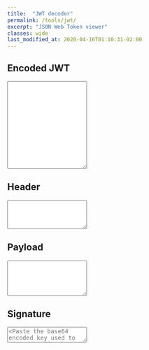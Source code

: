 ```yaml
---
title:  "JWT decoder"
permalink: /tools/jwt/
excerpt: "JSON Web Token viewer"
classes: wide
last_modified_at: 2020-04-16T01:10:31-02:00
---
```

<link rel="stylesheet" href="{{site.baseurl}}/assets/js/mike/codemirror/theme/night.css">
<link rel="stylesheet" href="{{site.baseurl}}/assets/js/mike/codemirror/addon/lint/lint.css">
<script type="text/javascript" src="{{site.baseurl}}/assets/js/mike/codemirror/lib/codemirror.js"></script>
<script type="text/javascript" src="{{site.baseurl}}/assets/js/mike/codemirror/mode/javascript/javascript.js"></script>
<script type="text/javascript" src="{{site.baseurl}}/assets/js/mike/codemirror/addon/display/placeholder.js"></script>
<script type="text/javascript" src="{{site.baseurl}}/assets/js/mike/codemirror/addon/mode/simple.js"></script>
<script type="text/javascript" src="{{site.baseurl}}/assets/js/mike/codemirror/addon/selection/mark-selection.js"></script>

<div class="jwt-left-split">
    <h2>Encoded JWT</h2>
    <textarea id="jwt-in" rows="13"></textarea>
</div>


<div class="jwt-right-split">
    <h2 class="ping-text">Header</h2>
    <textarea id="jwt-header" rows="4" name="jwt-header"></textarea>
</div>

<div class="jwt-right-split">
    <h2 class="blue-text">Payload</h2>
    <textarea id="jwt-payload" rows="5" name="jwt-payload"></textarea>
</div>

<!--  <div style="display: none"  class="jwt-right-split"> -->
<div class="jwt-right-split">
    <h2 class="orange-text">Signature</h2>
    <textarea id="jwt-signature" rows="2" name="jwt-signature" placeholder="<Paste the base64 encoded key used to sign / verify the jwt>"></textarea>
</div>

<script type="text/javascript" src="{{site.baseurl}}/assets/js/mike/jwt.js"></script>
